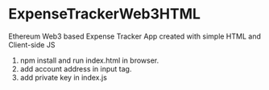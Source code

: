 # ExpenseTrackerWeb3HTML
Ethereum Web3 based Expense Tracker App created with simple HTML and Client-side JS


1. npm install and run index.html in browser.
2. add account address in input tag.
3. add private key in index.js
